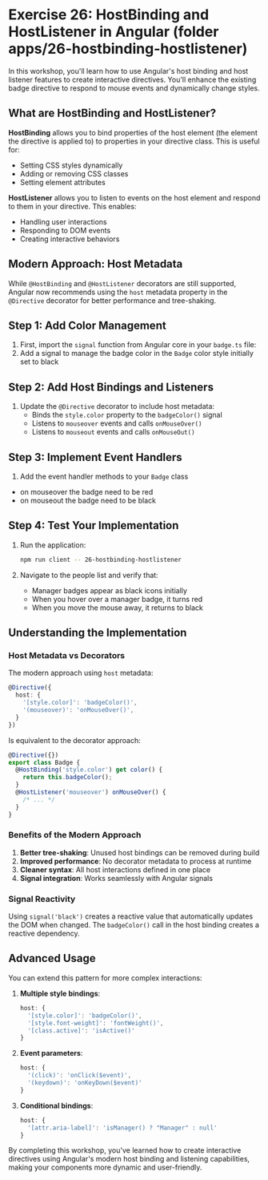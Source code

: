 # Exercise 26: HostBinding and HostListener in Angular (folder apps/26-hostbinding-hostlistener)

In this workshop, you'll learn how to use Angular's host binding and host listener features to create interactive directives. You'll enhance the existing badge directive to respond to mouse events and dynamically change styles.

## What are HostBinding and HostListener?

**HostBinding** allows you to bind properties of the host element (the element the directive is applied to) to properties in your directive class. This is useful for:

- Setting CSS styles dynamically
- Adding or removing CSS classes
- Setting element attributes

**HostListener** allows you to listen to events on the host element and respond to them in your directive. This enables:

- Handling user interactions
- Responding to DOM events
- Creating interactive behaviors

## Modern Approach: Host Metadata

While `@HostBinding` and `@HostListener` decorators are still supported, Angular now recommends using the `host` metadata property in the `@Directive` decorator for better performance and tree-shaking.

## Step 1: Add Color Management

1. First, import the `signal` function from Angular core in your `badge.ts` file:
2. Add a signal to manage the badge color in the `Badge` color style initially set to black

## Step 2: Add Host Bindings and Listeners

1. Update the `@Directive` decorator to include host metadata:
   - Binds the `style.color` property to the `badgeColor()` signal
   - Listens to `mouseover` events and calls `onMouseOver()`
   - Listens to `mouseout` events and calls `onMouseOut()`

## Step 3: Implement Event Handlers

1. Add the event handler methods to your `Badge` class

- on mouseover the badge need to be red
- on mouseout the badge need to be black

## Step 4: Test Your Implementation

1. Run the application:

   ```bash
   npm run client -- 26-hostbinding-hostlistener
   ```

2. Navigate to the people list and verify that:
   - Manager badges appear as black icons initially
   - When you hover over a manager badge, it turns red
   - When you move the mouse away, it returns to black

## Understanding the Implementation

### Host Metadata vs Decorators

The modern approach using `host` metadata:

```typescript
@Directive({
  host: {
    '[style.color]': 'badgeColor()',
    '(mouseover)': 'onMouseOver()',
  }
})
```

Is equivalent to the decorator approach:

```typescript
@Directive({})
export class Badge {
  @HostBinding('style.color') get color() {
    return this.badgeColor();
  }
  @HostListener('mouseover') onMouseOver() {
    /* ... */
  }
}
```

### Benefits of the Modern Approach

1. **Better tree-shaking**: Unused host bindings can be removed during build
2. **Improved performance**: No decorator metadata to process at runtime
3. **Cleaner syntax**: All host interactions defined in one place
4. **Signal integration**: Works seamlessly with Angular signals

### Signal Reactivity

Using `signal('black')` creates a reactive value that automatically updates the DOM when changed. The `badgeColor()` call in the host binding creates a reactive dependency.

## Advanced Usage

You can extend this pattern for more complex interactions:

1. **Multiple style bindings**:

   ```typescript
   host: {
     '[style.color]': 'badgeColor()',
     '[style.font-weight]': 'fontWeight()',
     '[class.active]': 'isActive()'
   }
   ```

2. **Event parameters**:

   ```typescript
   host: {
     '(click)': 'onClick($event)',
     '(keydown)': 'onKeyDown($event)'
   }
   ```

3. **Conditional bindings**:
   ```typescript
   host: {
     '[attr.aria-label]': 'isManager() ? "Manager" : null'
   }
   ```

By completing this workshop, you've learned how to create interactive directives using Angular's modern host binding and listening capabilities, making your components more dynamic and user-friendly.
